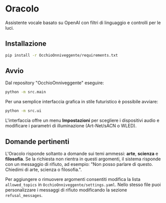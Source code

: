 # Oracolo

Assistente vocale basato su OpenAI con filtri di linguaggio e controlli per le luci.

## Installazione

```bash
pip install -r OcchioOnniveggente/requirements.txt
```

## Avvio

Dal repository "OcchioOnniveggente" eseguire:

```bash
python -m src.main
```

Per una semplice interfaccia grafica in stile futuristico è possibile avviare:

```bash
python -m src.ui
```

L'interfaccia offre un menu **Impostazioni** per scegliere i dispositivi audio
e modificare i parametri di illuminazione (Art-Net/sACN o WLED).

## Domande pertinenti

L'Oracolo risponde soltanto a domande sui temi ammessi:
**arte**, **scienza** e **filosofia**. Se la richiesta non rientra in questi
argomenti, il sistema risponde con un messaggio di rifiuto, ad esempio:
"Non posso parlare di questo. Chiedimi di arte, scienza o filosofia.".

Per aggiungere o rimuovere argomenti consentiti modifica la lista
`allowed_topics` in `OcchioOnniveggente/settings.yaml`. Nello stesso file puoi
personalizzare i messaggi di rifiuto modificando la sezione
`refusal_messages`.

